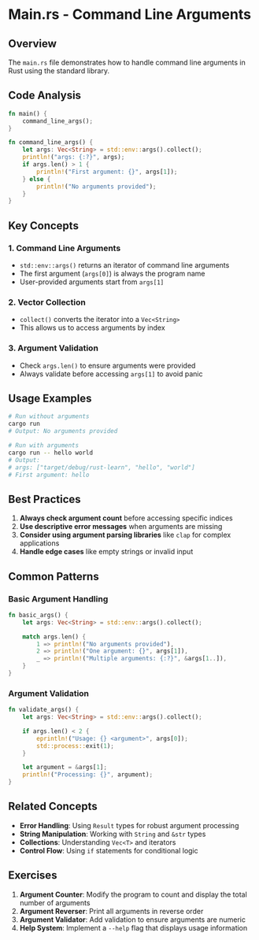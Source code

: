 # Main.rs - Command Line Arguments

## Overview

The `main.rs` file demonstrates how to handle command line arguments in Rust using the standard library.

## Code Analysis

```rust
fn main() {
    command_line_args();
}

fn command_line_args() {
    let args: Vec<String> = std::env::args().collect();
    println!("args: {:?}", args);
    if args.len() > 1 {
        println!("First argument: {}", args[1]);
    } else {
        println!("No arguments provided");
    }
}
```

## Key Concepts

### 1. Command Line Arguments

- `std::env::args()` returns an iterator of command line arguments
- The first argument (`args[0]`) is always the program name
- User-provided arguments start from `args[1]`

### 2. Vector Collection

- `collect()` converts the iterator into a `Vec<String>`
- This allows us to access arguments by index

### 3. Argument Validation

- Check `args.len()` to ensure arguments were provided
- Always validate before accessing `args[1]` to avoid panic

## Usage Examples

```bash
# Run without arguments
cargo run
# Output: No arguments provided

# Run with arguments
cargo run -- hello world
# Output:
# args: ["target/debug/rust-learn", "hello", "world"]
# First argument: hello
```

## Best Practices

1. **Always check argument count** before accessing specific indices
2. **Use descriptive error messages** when arguments are missing
3. **Consider using argument parsing libraries** like `clap` for complex applications
4. **Handle edge cases** like empty strings or invalid input

## Common Patterns

### Basic Argument Handling

```rust
fn basic_args() {
    let args: Vec<String> = std::env::args().collect();

    match args.len() {
        1 => println!("No arguments provided"),
        2 => println!("One argument: {}", args[1]),
        _ => println!("Multiple arguments: {:?}", &args[1..]),
    }
}
```

### Argument Validation

```rust
fn validate_args() {
    let args: Vec<String> = std::env::args().collect();

    if args.len() < 2 {
        eprintln!("Usage: {} <argument>", args[0]);
        std::process::exit(1);
    }

    let argument = &args[1];
    println!("Processing: {}", argument);
}
```

## Related Concepts

- **Error Handling**: Using `Result` types for robust argument processing
- **String Manipulation**: Working with `String` and `&str` types
- **Collections**: Understanding `Vec<T>` and iterators
- **Control Flow**: Using `if` statements for conditional logic

## Exercises

1. **Argument Counter**: Modify the program to count and display the total number of arguments
2. **Argument Reverser**: Print all arguments in reverse order
3. **Argument Validator**: Add validation to ensure arguments are numeric
4. **Help System**: Implement a `--help` flag that displays usage information
